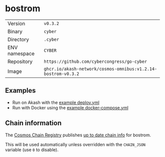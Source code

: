 # bostrom

| | |
|---|---|
|Version|`v0.3.2`|
|Binary|`cyber`|
|Directory|`.cyber`|
|ENV namespace|`CYBER`|
|Repository|`https://github.com/cybercongress/go-cyber`|
|Image|`ghcr.io/akash-network/cosmos-omnibus:v1.2.14-bostrom-v0.3.2`|

## Examples

- Run on Akash with the [example deploy.yml](./deploy.yml)
- Run with Docker using the [example docker-compose.yml](./docker-compose.yml)

## Chain information

The [Cosmos Chain Registry](https://github.com/cosmos/chain-registry) publishes [up to date chain info](https://raw.githubusercontent.com/cosmos/chain-registry/master/bostrom/chain.json) for bostrom.

This will be used automatically unless overridden with the `CHAIN_JSON` variable (use `0` to disable).
